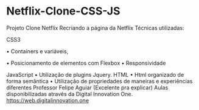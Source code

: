# Netflix-Clone-CSS-JS
Projeto Clone Netflix 
Recriando a página da Netflix 
Técnicas utilizadas:

CSS3 
<p>•	Containers e variáveis, </p>
•	Posicionamento de elementos com Flexbox 
•	Responsividade

JavaScript
•	Utilização de plugins Jquery. 
HTML
•	Html organizado de forma semântica
•	Utilização de propriedades de maneiras e experiências diferentes
Professor Felipe Aguiar  (Excelente pra explicar)
Aulas disponibilizadas através da Digital Innovation One.
https://web.digitalinnovation.one

